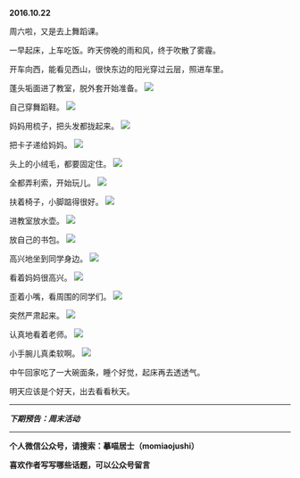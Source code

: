 **2016.10.22**

周六啦，又是去上舞蹈课。

一早起床，上车吃饭。昨天傍晚的雨和风，终于吹散了雾霾。

开车向西，能看见西山，很快东边的阳光穿过云层，照进车里。

蓬头垢面进了教室，脱外套开始准备。
![](http://upload-images.jianshu.io/upload_images/51001-dde8c1b4fde675d0.jpg?imageMogr2/auto-orient/strip%7CimageView2/2/w/1240)

自己穿舞蹈鞋。
![](http://upload-images.jianshu.io/upload_images/51001-1b77bf4dc3b9d6d9.jpg?imageMogr2/auto-orient/strip%7CimageView2/2/w/1240)

妈妈用梳子，把头发都拢起来。
![](http://upload-images.jianshu.io/upload_images/51001-967a3e8af8a60318.jpg?imageMogr2/auto-orient/strip%7CimageView2/2/w/1240)

把卡子递给妈妈。
![](http://upload-images.jianshu.io/upload_images/51001-cc369c5fe21abb27.jpg?imageMogr2/auto-orient/strip%7CimageView2/2/w/1240)

头上的小绒毛，都要固定住。
![](http://upload-images.jianshu.io/upload_images/51001-bfa876a0629ca64e.jpg?imageMogr2/auto-orient/strip%7CimageView2/2/w/1240)

全都弄利索，开始玩儿。
![](http://upload-images.jianshu.io/upload_images/51001-6c0f5b9061645a4f.jpg?imageMogr2/auto-orient/strip%7CimageView2/2/w/1240)

扶着椅子，小脚踮得很好。
![](http://upload-images.jianshu.io/upload_images/51001-88c509329eed937c.jpg?imageMogr2/auto-orient/strip%7CimageView2/2/w/1240)

进教室放水壶。
![](http://upload-images.jianshu.io/upload_images/51001-07df84ee3af843ad.jpg?imageMogr2/auto-orient/strip%7CimageView2/2/w/1240)

放自己的书包。
![](http://upload-images.jianshu.io/upload_images/51001-0f7652e66bb5e69e.jpg?imageMogr2/auto-orient/strip%7CimageView2/2/w/1240)

高兴地坐到同学身边。
![](http://upload-images.jianshu.io/upload_images/51001-f8a27d0dccd6d453.jpg?imageMogr2/auto-orient/strip%7CimageView2/2/w/1240)

看着妈妈很高兴。
![](http://upload-images.jianshu.io/upload_images/51001-665d318f4bfe0bd4.jpg?imageMogr2/auto-orient/strip%7CimageView2/2/w/1240)

歪着小嘴，看周围的同学们。
![](http://upload-images.jianshu.io/upload_images/51001-6010edfac16e929a.jpg?imageMogr2/auto-orient/strip%7CimageView2/2/w/1240)

突然严肃起来。
![](http://upload-images.jianshu.io/upload_images/51001-b51988b0dd086524.jpg?imageMogr2/auto-orient/strip%7CimageView2/2/w/1240)

认真地看着老师。
![](http://upload-images.jianshu.io/upload_images/51001-fce04748ceb7ec6d.jpg?imageMogr2/auto-orient/strip%7CimageView2/2/w/1240)

小手腕儿真柔软啊。
![](http://upload-images.jianshu.io/upload_images/51001-224a64607ecae76d.jpg?imageMogr2/auto-orient/strip%7CimageView2/2/w/1240)

中午回家吃了一大碗面条，睡个好觉，起床再去透透气。

明天应该是个好天，出去看看秋天。


***

***下期预告：周末活动***

***

**个人微信公众号，请搜索：摹喵居士（momiaojushi）**

**喜欢作者写写哪些话题，可以公众号留言**